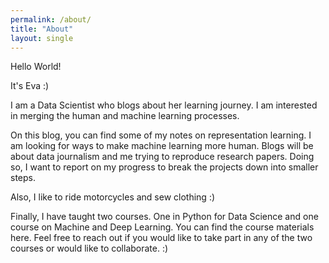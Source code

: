 ```yaml
---
permalink: /about/
title: "About"
layout: single
---
```

Hello World!

It's Eva :)

I am a Data Scientist who blogs about her learning journey. I am interested in merging the human and machine learning processes. 

On this blog, you can find some of my notes on representation learning. I am looking for ways to make machine learning more human. Blogs will be about data journalism and me trying to reproduce research papers. Doing so, I want to report on my progress to break the projects down into smaller steps.

Also, I like to ride motorcycles and sew clothing :)

Finally, I have taught two courses. One in Python for Data Science and one course on Machine and Deep Learning. You can find the course materials here. Feel free to reach out if you would like to take part in any of the two courses or would like to collaborate. :)

